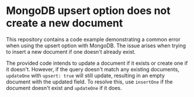 # MongoDB upsert option does not create a new document

This repository contains a code example demonstrating a common error when using the upsert option with MongoDB.  The issue arises when trying to insert a new document if one doesn't already exist. 

The provided code intends to update a document if it exists or create one if it doesn't. However, if the query doesn't match any existing documents, `updateOne` with `upsert: true` will still update, resulting in an empty document with the updated field. To resolve this, use `insertOne` if the document doesn't exist and `updateOne` if it does.